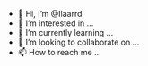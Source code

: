 - 👋 Hi, I’m @Ilaarrd
- 👀 I’m interested in ...
- 🌱 I’m currently learning ...
- 💞️ I’m looking to collaborate on ...
- 📫 How to reach me ...

<!---
Ilaarrd/Ilaarrd is a ✨ special ✨ repository because its `README.md` (this file) appears on your GitHub profile.
You can click the Preview link to take a look at your changes.
--->
